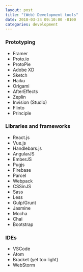 ```yaml
---
layout: post
title: "(Web) Development tools"
date: 2018-03-24 09:10:00 -0100
categories: development
---
```


### Prototyping
* Framer
* Proto.io
* ProtoPie
* Adobe XD
* Sketch
* Haiku
* Origami
* AfterEffects
* Zeplin
* Invision (Studio)
* Flinto
* Principle

### Libraries and frameworks
* React.js
* Vue.js
* Handlebars.js
* AngularJS
* EmberJS
* Pugjs
* Firebase
* Parcel
* Webpack
* CSSinJS
* Sass
* Less
* Gulp/Grunt
* Jasmine
* Mocha
* Chai
* Bootstrap

### IDEs
* VSCode
* Atom
* Bracket (yet too light)
* WebStorm
